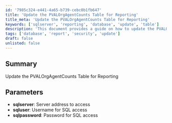 ```yaml
---
id: '7985c324-e441-4a65-b739-cebc0b1fb647'
title: 'Update the PVALOrgAgentCounts Table for Reporting'
title_meta: 'Update the PVALOrgAgentCounts Table for Reporting'
keywords: ['sqlserver', 'reporting', 'database', 'update', 'table']
description: 'This document provides a guide on how to update the PVALOrgAgentCounts table for reporting purposes. It includes parameters such as server address, username, and password required for SQL access.'
tags: ['database', 'report', 'security', 'update']
draft: false
unlisted: false
---
```


## Summary

Update the PVALOrgAgentCounts Table for Reporting

## Parameters

- **sqlserver**: Server address to access  
- **sqluser**: Username for SQL access  
- **sqlpassword**: Password for SQL access  

